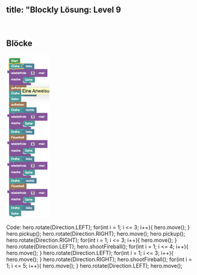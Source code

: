 title: "Blockly Lösung: Level 9
---
​
## Blöcke
![solution](doc/produs_unterlagen/solution/blockly/img/loesung_level_9.png)

Code:
hero.rotate(Direction.LEFT);
for(int i = 1; i <= 3; i++){
    hero.move();
}
hero.pickup();
hero.rotate(Direction.RIGHT);
hero.move();
hero.pickup();
hero.rotate(Direction.RIGHT);
for(int i = 1; i <= 3; i++){
    hero.move();
}
hero.rotate(Direction.LEFT);
hero.shootFireball();
for(int i = 1; i <= 4; i++){
    hero.move();
}
hero.rotate(Direction.LEFT);
for(int i = 1; i <= 3; i++){
    hero.move();
}
hero.rotate(Direction.RIGHT);
hero.shootFireball();
for(int i = 1; i <= 5; i++){
    hero.move();
}
hero.rotate(Direction.LEFT);
hero.move();